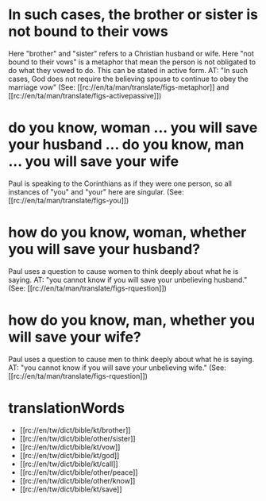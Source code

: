 # In such cases, the brother or sister is not bound to their vows

Here "brother" and "sister" refers to a Christian husband or wife. Here "not bound to their vows" is a metaphor that mean the person is not obligated to do what they vowed to do. This can be stated in active form. AT: "In such cases, God does not require the believing spouse to continue to obey the marriage vow" (See: [[rc://en/ta/man/translate/figs-metaphor]] and [[rc://en/ta/man/translate/figs-activepassive]]) 

# do you know, woman ... you will save your husband ... do you know, man ... you will save your wife

Paul is speaking to the Corinthians as if they were one person, so all instances of "you" and "your" here are singular. (See: [[rc://en/ta/man/translate/figs-you]])

# how do you know, woman, whether you will save your husband?

Paul uses a question to cause women to think deeply about what he is saying. AT: "you cannot know if you will save your unbelieving husband." (See: [[rc://en/ta/man/translate/figs-rquestion]])

# how do you know, man, whether you will save your wife?

Paul uses a question to cause men to think deeply about what he is saying. AT: "you cannot know if you will save your unbelieving wife." (See: [[rc://en/ta/man/translate/figs-rquestion]])

# translationWords

* [[rc://en/tw/dict/bible/kt/brother]]
* [[rc://en/tw/dict/bible/other/sister]]
* [[rc://en/tw/dict/bible/kt/vow]]
* [[rc://en/tw/dict/bible/kt/god]]
* [[rc://en/tw/dict/bible/kt/call]]
* [[rc://en/tw/dict/bible/other/peace]]
* [[rc://en/tw/dict/bible/other/know]]
* [[rc://en/tw/dict/bible/kt/save]]